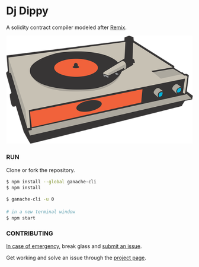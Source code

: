 # Dj Dippy

A solidity contract compiler modeled after [Remix](https://remix.ethereum.org/).

![Go DJ!!](assets/godj.png)

### RUN
Clone or fork the repository.

```bash
$ npm install --global ganache-cli
$ npm install
```
```bash
$ ganache-cli -u 0

# in a new terminal window
$ npm start
```

### CONTRIBUTING

[In case of emergency](https://i.imgur.com/p05mG.gif), break glass and [submit an issue](https://github.com/Jusdev89/contract-deployment/issues).

Get working and solve an issue through the [project page](https://github.com/Jusdev89/contract-deployment/projects/1).
